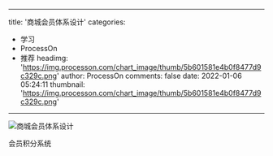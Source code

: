 
---
title: '商城会员体系设计'
categories: 
 - 学习
 - ProcessOn
 - 推荐
headimg: 'https://img.processon.com/chart_image/thumb/5b601581e4b0f8477d9c329c.png'
author: ProcessOn
comments: false
date: 2022-01-06 05:24:11
thumbnail: 'https://img.processon.com/chart_image/thumb/5b601581e4b0f8477d9c329c.png'
---

<div>   
<img class="thumb" alt="商城会员体系设计" src="https://img.processon.com/chart_image/thumb/5b601581e4b0f8477d9c329c.png" referrerpolicy="no-referrer">
<p>会员积分系统</p>  
</div>
            